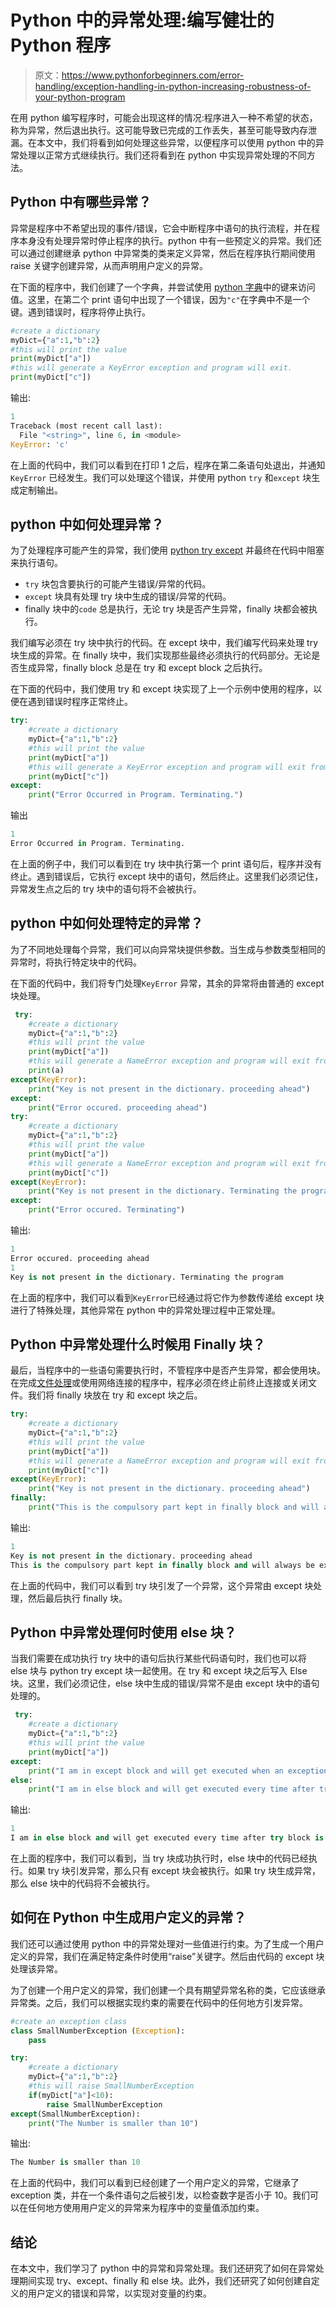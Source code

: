# Python 中的异常处理:编写健壮的 Python 程序

> 原文：<https://www.pythonforbeginners.com/error-handling/exception-handling-in-python-increasing-robustness-of-your-python-program>

在用 python 编写程序时，可能会出现这样的情况:程序进入一种不希望的状态，称为异常，然后退出执行。这可能导致已完成的工作丢失，甚至可能导致内存泄漏。在本文中，我们将看到如何处理这些异常，以便程序可以使用 python 中的异常处理以正常方式继续执行。我们还将看到在 python 中实现异常处理的不同方法。

## Python 中有哪些异常？

异常是程序中不希望出现的事件/错误，它会中断程序中语句的执行流程，并在程序本身没有处理异常时停止程序的执行。python 中有一些预定义的异常。我们还可以通过创建继承 python 中异常类的类来定义异常，然后在程序执行期间使用 raise 关键字创建异常，从而声明用户定义的异常。

在下面的程序中，我们创建了一个字典，并尝试使用 [python 字典](https://www.pythonforbeginners.com/dictionary/how-to-use-dictionaries-in-python/)中的键来访问值。这里，在第二个 print 语句中出现了一个错误，因为`"c"`在字典中不是一个键。遇到错误时，程序将停止执行。

```py
#create a dictionary
myDict={"a":1,"b":2}
#this will print the value
print(myDict["a"])
#this will generate a KeyError exception and program will exit.
print(myDict["c"])
```

输出:

```py
1
Traceback (most recent call last):
  File "<string>", line 6, in <module>
KeyError: 'c'
```

在上面的代码中，我们可以看到在打印 1 之后，程序在第二条语句处退出，并通知`KeyError` 已经发生。我们可以处理这个错误，并使用 python `try` 和`except` 块生成定制输出。

## python 中如何处理异常？

为了处理程序可能产生的异常，我们使用 [python try except](https://www.pythonforbeginners.com/error-handling/python-try-and-except) 并最终在代码中阻塞来执行语句。

*   `try` 块包含要执行的可能产生错误/异常的代码。
*   `except` 块具有处理 try 块中生成的错误/异常的代码。
*   finally 块中的`code` 总是执行，无论 try 块是否产生异常，finally 块都会被执行。

我们编写必须在 try 块中执行的代码。在 except 块中，我们编写代码来处理 try 块生成的异常。在 finally 块中，我们实现那些最终必须执行的代码部分。无论是否生成异常，finally block 总是在 try 和 except block 之后执行。

在下面的代码中，我们使用 try 和 except 块实现了上一个示例中使用的程序，以便在遇到错误时程序正常终止。

```py
try:
    #create a dictionary
    myDict={"a":1,"b":2}
    #this will print the value
    print(myDict["a"])
    #this will generate a KeyError exception and program will exit from try  block
    print(myDict["c"])
except:
    print("Error Occurred in Program. Terminating.")
```

输出

```py
1
Error Occurred in Program. Terminating.
```

在上面的例子中，我们可以看到在 try 块中执行第一个 print 语句后，程序并没有终止。遇到错误后，它执行 except 块中的语句，然后终止。这里我们必须记住，异常发生点之后的 try 块中的语句将不会被执行。

## python 中如何处理特定的异常？

为了不同地处理每个异常，我们可以向异常块提供参数。当生成与参数类型相同的异常时，将执行特定块中的代码。

在下面的代码中，我们将专门处理`KeyError` 异常，其余的异常将由普通的 except 块处理。

```py
 try:
    #create a dictionary
    myDict={"a":1,"b":2}
    #this will print the value
    print(myDict["a"])
    #this will generate a NameError exception and program will exit from try block
    print(a)
except(KeyError):
    print("Key is not present in the dictionary. proceeding ahead")
except: 
    print("Error occured. proceeding ahead")
try:
    #create a dictionary
    myDict={"a":1,"b":2}
    #this will print the value
    print(myDict["a"])
    #this will generate a NameError exception and program will exit from try block
    print(myDict["c"])
except(KeyError):
    print("Key is not present in the dictionary. Terminating the program")
except: 
    print("Error occured. Terminating")
```

输出:

```py
1
Error occured. proceeding ahead
1
Key is not present in the dictionary. Terminating the program
```

在上面的程序中，我们可以看到`KeyError`已经通过将它作为参数传递给 except 块进行了特殊处理，其他异常在 python 中的异常处理过程中正常处理。

## Python 中异常处理什么时候用 Finally 块？

最后，当程序中的一些语句需要执行时，不管程序中是否产生异常，都会使用块。在完成[文件处理](https://www.pythonforbeginners.com/files/reading-and-writing-files-in-python)或使用网络连接的程序中，程序必须在终止前终止连接或关闭文件。我们将 finally 块放在 try 和 except 块之后。

```py
try:
    #create a dictionary
    myDict={"a":1,"b":2}
    #this will print the value
    print(myDict["a"])
    #this will generate a NameError exception and program will exit from try block
    print(myDict["c"])
except(KeyError):
    print("Key is not present in the dictionary. proceeding ahead")
finally:
    print("This is the compulsory part kept in finally block and will always be executed.")
```

输出:

```py
1
Key is not present in the dictionary. proceeding ahead
This is the compulsory part kept in finally block and will always be executed.
```

在上面的代码中，我们可以看到 try 块引发了一个异常，这个异常由 except 块处理，然后最后执行 finally 块。

## Python 中异常处理何时使用 else 块？

当我们需要在成功执行 try 块中的语句后执行某些代码语句时，我们也可以将 else 块与 python try except 块一起使用。在 try 和 except 块之后写入 Else 块。这里，我们必须记住，else 块中生成的错误/异常不是由 except 块中的语句处理的。

```py
 try:
    #create a dictionary
    myDict={"a":1,"b":2}
    #this will print the value
    print(myDict["a"])
except:
    print("I am in except block and will get executed when an exception occurs in try block")
else:
    print("I am in else block and will get executed every time after try block is executed successfully.") 
```

输出:

```py
1
I am in else block and will get executed every time after try block is executed successfully.
```

在上面的程序中，我们可以看到，当 try 块成功执行时，else 块中的代码已经执行。如果 try 块引发异常，那么只有 except 块会被执行。如果 try 块生成异常，那么 else 块中的代码将不会被执行。

## 如何在 Python 中生成用户定义的异常？

我们还可以通过使用 python 中的异常处理对一些值进行约束。为了生成一个用户定义的异常，我们在满足特定条件时使用“raise”关键字。然后由代码的 except 块处理该异常。

为了创建一个用户定义的异常，我们创建一个具有期望异常名称的类，它应该继承异常类。之后，我们可以根据实现约束的需要在代码中的任何地方引发异常。

```py
#create an exception class
class SmallNumberException (Exception):
    pass

try:
    #create a dictionary
    myDict={"a":1,"b":2}
    #this will raise SmallNumberException
    if(myDict["a"]<10):
        raise SmallNumberException
except(SmallNumberException):
    print("The Number is smaller than 10")
```

输出:

```py
The Number is smaller than 10 
```

在上面的代码中，我们可以看到已经创建了一个用户定义的异常，它继承了 exception 类，并在一个条件语句之后被引发，以检查数字是否小于 10。我们可以在任何地方使用用户定义的异常来为程序中的变量值添加约束。

## 结论

在本文中，我们学习了 python 中的异常和异常处理。我们还研究了如何在异常处理期间实现 try、except、finally 和 else 块。此外，我们还研究了如何创建自定义的用户定义的错误和异常，以实现对变量的约束。
